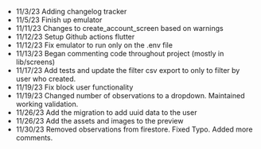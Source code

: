 - 11/3/23 Adding changelog tracker
- 11/5/23 Finish up emulator
- 11/11/23 Changes to create_account_screen based on warnings
- 11/12/23 Setup Github actions flutter
- 11/12/23 Fix emulator to run only on the .env file
- 11/13/23 Began commenting code throughout project (mostly in lib/screens)
- 11/17/23 Add tests and update the filter csv export to only to filter by user who created.
- 11/19/23 Fix block user functionality
- 11/19/23 Changed number of observations to a dropdown. Maintained working validation.
- 11/26/23 Add the migration to add uuid data to the user
- 11/26/23 Add the assets and images to the preview
- 11/30/23 Removed observations from firestore. Fixed Typo. Added more comments.
